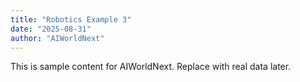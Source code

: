 ```yaml
---
title: "Robotics Example 3"
date: "2025-08-31"
author: "AIWorldNext"
---
```

This is sample content for AIWorldNext. Replace with real data later.

